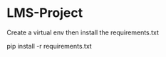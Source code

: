 # LMS-Project


Create a virtual env then install the requirements.txt

pip install -r requirements.txt
